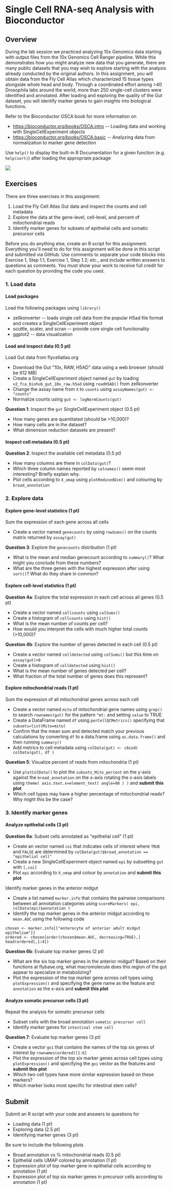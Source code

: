 # Single Cell RNA-seq Analysis with Bioconductor

## Overview

During the lab session we practiced analyzing 10x Genomics data starting with output files from the 10x Genomics Cell Ranger pipeline.
While this demonstrates how you might analyze new data that you generate, there are many public datasets that you may wish to explore starting with the analysis already conducted by the original authors.
In this assignment, you will obtain data from the Fly Cell Atlas which characterized 15 tissue types alongside whole head and body.
Through a coordinated effort among >40 Drosophila labs around the world, more than 250 single-cell clusters were identified and annotated.
After loading and exploring the quality of the Gut dataset, you will identify marker genes to gain insights into biological functions.

Refer to the Bioconductor OSCA book for more information on

  - https://bioconductor.org/books/OSCA.intro -- Loading data and working with SingleCellExperiment objects
  - https://bioconductor.org/books/OSCA.basic -- Analyzing data from normalization to marker gene detection

Use `help()` to display the built-in R Documentation for a given function (e.g. `help(sort)`) after loading the appropriate package

![](https://bioconductor.org/books/release/OSCA.intro/images/SingleCellExperiment.png)

## Exercises

There are three exercises in this assignment:

1. Load the Fly Cell Atlas Gut data and inspect the counts and cell metadata
2. Explore the data at the gene-level, cell-level, and percent of mitochondrial reads
3. Identify marker genes for subsets of epithelial cells and somatic precursor cells

Before you do anything else, create an R script for this assignment. 
Everything you'll need to do for this assignment will be done in this script and submitted via GitHub. 
Use comments to separate your code blocks into Exercise 1, Step 1.1; Exercise 1, Step 1.2; etc., and include written answers to questions as comments.
You must show your work to receive full credit for each question by providing the code you used.

### 1. Load data

#### Load packages

Load the following packages using `library()`

- zellkonverter -- loads single cell data from the popular H5ad file format and creates a SingleCellExperiment object
- scuttle, scater, and scran -- provide core single cell functionality
- ggplot2 -- data visualization

#### Load and inspect data (0.5 pt)

Load Gut data from flycellatlas.org

- Download the Gut "10x, RAW, H5AD" data using a web browser (should be 612 MB)
- Create a SingleCellExperiment object named `gut` by loading `v2_fca_biohub_gut_10x_raw.h5ad` using `readH5AD()` from zellkonverter
- Change the assay name from `X` to `counts` using `assayNames(gut) <- "counts"`
- Normalize counts using `gut <- logNormCounts(gut)`

**Question 1**: Inspect the `gut` SingleCellExperiment object (0.5 pt)

- How many genes are quantitated (should be >10,000)?
- How many cells are in the dataset?
- What dimension reduction datasets are present?

#### Inspect cell metadata (0.5 pt)

**Question 2**: Inspect the available cell metadata (0.5 pt)

- How many columns are there in `colData(gut)`?
- Which three column names reported by `colnames()` seem most interesting?  Briefly explain why.
- Plot cells according to `X_umap` using `plotReducedDim()` and colouring by `broad_annotation`

### 2. Explore data

#### Explore gene-level statistics (1 pt)

Sum the expression of each gene across all cells

- Create a vector named `genecounts` by using `rowSums()` on the counts matrix returned by `assay(gut)`

**Question 3**: Explore the `genecounts` distribution (1 pt)

- What is the mean and median genecount according to `summary()`?  What might you conclude from these numbers?
- What are the three genes with the highest expression after using `sort()`?  What do they share in common?

#### Explore cell-level statistics (1 pt)

**Question 4a**: Explore the total expression in each cell across all genes (0.5 pt)

- Create a vector named `cellcounts` using `colSums()`
- Create a histogram of `cellcounts` using `hist()`
- What is the mean number of counts per cell?
- How would you interpret the cells with much higher total counts (>10,000)?

**Question 4b**: Explore the number of genes detected in each cell (0.5 pt)

- Create a vector named `celldetected` using `colSums()` but this time on `assay(gut)>0`
- Create a histogram of `celldetected` using `hist()`
- What is the mean number of genes detected per cell?
- What fraction of the total number of genes does this represent?

#### Explore mitochondrial reads (1 pt)

Sum the expression of all mitochondrial genes across each cell

- Create a vector named `mito` of mitochondrial gene names using `grep()` to search `rownames(gut)` for the pattern `^mt:` and setting `value` to TRUE
- Create a DataFrame named `df` using `perCellQCMetrics()` specifying that `subsets=list(Mito=mito)`
- Confirm that the mean sum and detected match your previous calculations by converting `df` to a data.frame using `as.data.frame()` and then running `summary()`
- Add metrics to cell metadata using `colData(gut) <- cbind( colData(gut), df )`

**Question 5**: Visualize percent of reads from mitochondria (1 pt)

- Use `plotColData()` to plot the `subsets_Mito_percent` on the y-axis against the `broad_annotation` on the x-axis rotating the x-axis labels using `theme( axis.text.x=element_text( angle=90 ) )` and **submit this plot**
- Which cell types may have a higher percentage of mitochondrial reads?  Why might this be the case?

### 3. Identify marker genes

#### Analyze epithelial cells (3 pt)

**Question 6a**: Subset cells annotated as "epithelial cell" (1 pt)

- Create an vector named `coi` that indicates cells of interest where `TRUE` and `FALSE` are determined by `colData(gut)$broad_annotation == "epithelial cell"`
- Create a new SingleCellExperiment object named `epi` by subsetting `gut` with `[,coi]`
- Plot `epi` according to `X_umap` and colour by `annotation` and **submit this plot**

Identify marker genes in the anterior midgut

- Create a list named `marker.info` that contains the pairwise comparisons between all annotation categories using `scoreMarkers( epi, colData(epi)$annotation )`
- Identify the top marker genes in the anterior midgut according to `mean.AUC` using the following code

```
chosen <- marker.info[["enterocyte of anterior adult midgut epithelium"]]
ordered <- chosen[order(chosen$mean.AUC, decreasing=TRUE),]
head(ordered[,1:4])
```

**Question 6b**: Evaluate top marker genes (2 pt)

- What are the six top marker genes in the anterior midgut?  Based on their functions at flybase.org, what macromolecule does this region of the gut appear to specialize in metabolizing?
- Plot the expression of the top marker gene across cell types using `plotExpression()` and specifying the gene name as the feature and `annotation` as the x-axis and **submit this plot**

#### Analyze somatic precursor cells (3 pt)

Repeat the analysis for somatic precursor cells

- Subset cells with the broad annotation `somatic precursor cell`
- Identify marker genes for `intestinal stem cell`

**Question 7**: Evaluate top marker genes (3 pt)

- Create a vector `goi` that contains the names of the top six genes of interest by `rownames(ordered)[1:6]`
- Plot the expression of the top six marker genes across cell types using `plotExpression()` and specifying the `goi` vector as the features and **submit this plot**
- Which two cell types have more similar expression based on these markers?
- Which marker looks most specific for intestinal stem cells?

## Submit

Submit an R script with your code and answers to questions for

  - Loading data (1 pt)
  - Exploring data (2.5 pt)
  - Identifying marker genes (3 pt)

Be sure to include the following plots

  - Broad annotation vs % mitochondrial reads (0.5 pt)
  - Epithelial cells UMAP colored by annotation (1 pt)
  - Expression plot of top marker gene in epithelial cells according to annotation (1 pt)
  - Expression plot of top six marker genes in precursor cells according to annotation (1 pt)

